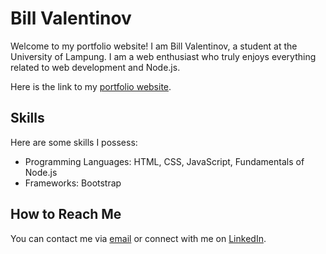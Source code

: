 # Bill Valentinov

Welcome to my portfolio website! I am Bill Valentinov, a student at the University of Lampung. I am a web enthusiast who truly enjoys everything related to web development and Node.js.

Here is the link to my [portfolio website](https://valentinov8060.github.io/).

## Skills

Here are some skills I possess:

- Programming Languages: HTML, CSS, JavaScript, Fundamentals of Node.js
- Frameworks: Bootstrap

## How to Reach Me

You can contact me via [email](mailto:valentinovbill0@gmail.com) or connect with me on [LinkedIn](https://www.linkedin.com/in/bill-valentinov-42a8a4250).